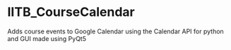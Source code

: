 # IITB_CourseCalendar
Adds course events to Google Calendar using the Calendar API for python and GUI made using PyQt5
